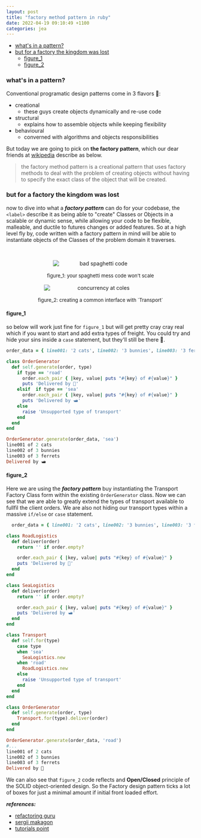 ```yaml
---
layout: post
title: "factory method pattern in ruby"
date: 2022-04-19 09:10:49 +1100
categories: jea
---
```


<sl-format-date  date="{{page.date}}"  month="long"  day="numeric"  year="numeric"></sl-format-date>

- [what's in a pattern?](#whats-in-a-pattern)
- [but for a factory the kingdom was lost](#but-for-a-factory-the-kingdom-was-lost)
  - [figure_1](#figure_1)
  - [figure_2](#figure_2)

### what's in a pattern?

Conventional programatic design patterns come in 3 flavors 🍦:

- creational
  - these guys create objects dynamically and re-use code
- structural
  - explains how to assemble objects while keeping flexibility
- behavioural
  - converned with algorithms and objects responsibilities

But today we are going to pick on **the factory pattern**, which our dear friends at [wikipedia](https://en.wikipedia.org/wiki/Factory_method_pattern) describe as below.

> the factory method pattern is a creational pattern that uses factory methods to deal with the problem of creating objects without having to specify the exact class of the object that will be created.

### but for a factory the kingdom was lost

now to dive into what a ***factory pattern*** can do for your codebase, the `<label>` describe it as being able to "create" Classes or Objects in a scalable or dynamic sense, while allowing your code to be flexible, malleable, and ductile to futures changes or added features. So at a high level fly by, code written with a factory pattern in mind will be able to instantiate objects of the Classes of the problem domain it traverses.

  <div style="text-align: center; padding-top: 1rem; display: flex; flex-wrap: wrap; justify-content: space-around; align-items: center ">
    <div style="display: flex; flex-direction: column;">
      <img  style="max-width: 400px; padding: 1rem; text-align: center;"  src="https://res.cloudinary.com/oeelsafe/image/upload/v1650359901/problem1-en_pirxg1"  alt="bad spaghetti code" >
      <span style="font-size: small">figure_1: your spaghetti mess code won't scale</span>
    </div>
    <div style="display: flex; flex-direction: column;">
      <img  style="max-width: 400px;  padding: 1rem; text-align: center; "  src="https://res.cloudinary.com/oeelsafe/image/upload/v1650359938/solution3-en_xoeaie.png"  alt="concurrency at coles">
      <span style="font-size: small">figure_2: creating a common interface with `Transport`</span>
    </div>
</div>

#### figure_1

so below will work just fine for `figure_1` but will get pretty cray cray real which if you want to start and add extra types of freight. You could try and hide your sins inside a `case` statement, but they'll still be there 🧟.

```ruby
order_data = { line001: '2 cats', line002: '3 bunnies', line003: '3 ferrets' }

class OrderGenerator
  def self.generate(order, type)
    if type == 'road'
      order.each_pair { |key, value| puts "#{key} of #{value}" }
      puts 'Delivered by 🚚'
    elsif  if type == 'sea'
      order.each_pair { |key, value| puts "#{key} of #{value}" }
      puts 'Delivered by 🛥️'
    else
      raise 'Unsupported type of transport'
    end
  end
end

OrderGenerator.generate(order_data, 'sea')
line001 of 2 cats
line002 of 3 bunnies
line003 of 3 ferrets
Delivered by 🛥️
```

#### figure_2

Here we are using the ***factory pattern*** buy instantiating the Transport Factory Class form within the existing `OrderGenerator` class. Now we can see that we are able to greatly extend the types of transport available to fullfil the client orders. We are also not hiding our transport types within a massive `if/else` or `case` statement.
```ruby
  order_data = { line001: '2 cats', line002: '3 bunnies', line003: '3 ferrets' }

class RoadLogistics
  def deliver(order)
    return '' if order.empty?

    order.each_pair { |key, value| puts "#{key} of #{value}" }
    puts 'Delivered by 🚚'
  end
end

class SeaLogistics
  def deliver(order)
    return '' if order.empty?

    order.each_pair { |key, value| puts "#{key} of #{value}" }
    puts 'Delivered by 🛥️'
  end
end

class Transport
  def self.for(type)
    case type
    when 'sea'
      SeaLogistics.new
    when 'road'
      RoadLogistics.new
    else
      raise 'Unsupported type of transport'
    end
  end
end

class OrderGenerator
  def self.generate(order, type)
    Transport.for(type).deliver(order)
  end
end

OrderGenerator.generate(order_data, 'road')
#...
line001 of 2 cats
line002 of 3 bunnies
line003 of 3 ferrets
Delivered by 🚚
```

We can also see that `figure_2` code reflects and **Open/Closed** principle of the SOLID object-oriented design. So the Factory design pattern ticks a lot of boxes for just a minimal amount if initial front loaded effort.

***references:***
- [refactoring guru](https://refactoring.guru/design-patterns/factory-method)
- [sergii makagon](http://rubyblog.pro/2016/10/factory-method-pattern-in-ruby#disqus_thread)
- [tutorials point](https://www.tutorialspoint.com/design_pattern/factory_pattern.htm)
